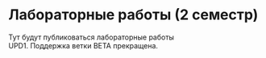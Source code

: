 # Лабораторные работы (2 семестр)
Тут будут публиковаться лабораторные работы
</br>
UPD1. Поддержка ветки BETA прекращена.